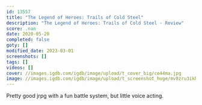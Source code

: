 ```yaml
---
id: 13557
title: "The Legend of Heroes: Trails of Cold Steel"
description: "The Legend of Heroes: Trails of Cold Steel - Review"
score: .nan
date: 2020-05-20
completed: false
goty: []
modified_date: 2023-03-01
screenshots: []
tags: []
videos: []
cover: //images.igdb.com/igdb/image/upload/t_cover_big/co44ma.jpg
image: //images.igdb.com/igdb/image/upload/t_screenshot_huge/mv8zru3ikbkbdfgz7e79.jpg
---
```

Pretty good jrpg with a fun battle system, but little voice acting.